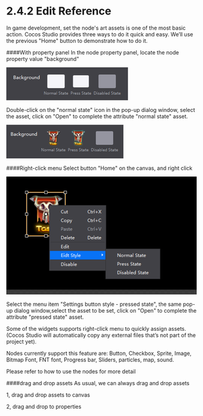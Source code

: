 # 2.4.2 Edit Reference

In game development, set the node's art assets is one of the most basic action. Cocos Studio provides three ways to do it quick and easy. We’ll use the previous "Home" button to demonstrate how to do it.

####With property panel
In the node property panel, locate the node property value "background"

![Image](res/image052.png)

Double-click on the "normal state" icon in the pop-up dialog window, select the asset, click on "Open" to complete the attribute "normal state" asset.

![Image](res/image053.png)

####Right-click menu
Select button "Home" on the canvas, and right click

![Image](res/image054.png)

Select the menu item "Settings button style - pressed state", the same pop-up dialog window,select the asset to be set, click on "Open" to complete the attribute "pressed state" asset.

Some of the widgets supports right-click menu to quickly assign assets. (Cocos Studio will automatically copy any external files that’s not part of the project yet).

Nodes currently support this feature are: Button, Checkbox, Sprite, Image, Bitmap Font, FNT font, Progress bar, Sliders, particles, map, sound.

Please refer to how to use the nodes for more detail

####drag and drop assets
As usual, we can always drag and drop assets

1, drag and drop assets to canvas

2, drag and drop to properties

